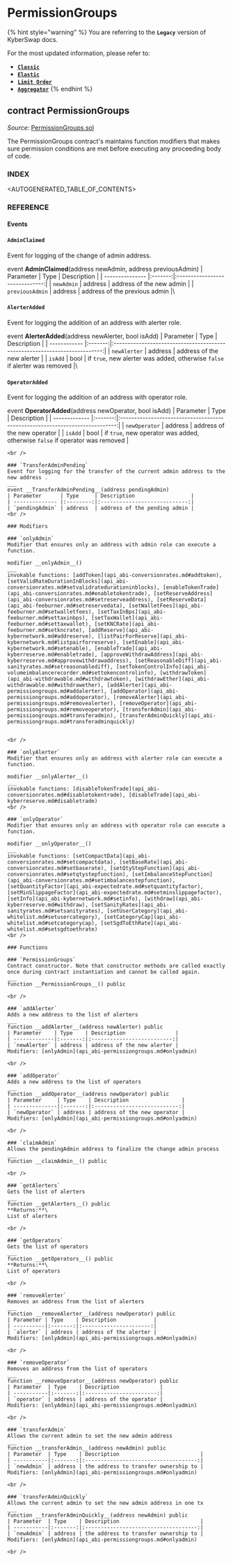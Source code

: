 # PermissionGroups

{% hint style="warning" %}
You are referring to the **`Legacy`** version of KyberSwap docs.

For the most updated information, please refer to:

* [**`Classic`**](../../../../liquidity-solutions/kyberswap-classic/)
* [**`Elastic`**](../../../../liquidity-solutions/kyberswap-elastic/)
* [**`Limit Order`**](../../../../kyberswap-solutions/limit-order/)
* [**`Aggregator`**](../../../../kyberswap-solutions/kyberswap-aggregator/)
{% endhint %}

## contract PermissionGroups

_Source_: [PermissionGroups.sol](https://github.com/KyberNetwork/smart-contracts/blob/master/contracts/sol4/PermissionGroups.sol)

The PermissionGroups contract's maintains function modifiers that makes sure permission conditions are met before executing any proceeding body of code.



### INDEX[​](https://docs.kyberswap.com/Legacy/api-abi/misc/api\_abi-permissiongroups#index) <a href="#index" id="index"></a>

\<AUTOGENERATED\_TABLE\_OF\_CONTENTS>

### REFERENCE[​](https://docs.kyberswap.com/Legacy/api-abi/misc/api\_abi-permissiongroups#reference) <a href="#reference" id="reference"></a>

#### Events[​](https://docs.kyberswap.com/Legacy/api-abi/misc/api\_abi-permissiongroups#events) <a href="#events" id="events"></a>

#### `AdminClaimed`[​](https://docs.kyberswap.com/Legacy/api-abi/misc/api\_abi-permissiongroups#adminclaimed) <a href="#adminclaimed" id="adminclaimed"></a>

Event for logging of the change of admin address.



event **AdminClaimed**(address newAdmin, address previousAdmin) | Parameter | Type | Description | | --------------- |:-------:|:------------------------------:| | `newAdmin` | address | address of the new admin | | `previousAdmin` | address | address of the previous admin |\


#### `AlerterAdded`[​](https://docs.kyberswap.com/Legacy/api-abi/misc/api\_abi-permissiongroups#alerteradded) <a href="#alerteradded" id="alerteradded"></a>

Event for logging the addition of an address with alerter role.



event **AlerterAdded**(address newAlerter, bool isAdd) | Parameter | Type | Description | | ------------ |:-------:|:--------------------------------------------------------------------------:| | `newAlerter` | address | address of the new alerter | | `isAdd` | bool | if `true`, new alerter was added, otherwise `false` if alerter was removed |\


#### `OperatorAdded`[​](https://docs.kyberswap.com/Legacy/api-abi/misc/api\_abi-permissiongroups#operatoradded) <a href="#operatoradded" id="operatoradded"></a>

Event for logging the addition of an address with operator role.



event **OperatorAdded**(address newOperator, bool isAdd) | Parameter | Type | Description | | ------------- |:-------:|:----------------------------------------------------------------------------:| | `newOperator` | address | address of the new operator | | `isAdd` | bool | if `true`, new operator was added, otherwise `false` if operator was removed |

```
<br />

### `TransferAdminPending`
Event for logging for the transfer of the current admin address to the new address .
___
event __TransferAdminPending__(address pendingAdmin)
| Parameter      | Type     | Description                  |
| -------------- |:--------:|:----------------------------:|
| `pendingAdmin` | address  | address of the pending admin |
<br />

### Modifiers

### `onlyAdmin`
Modifier that ensures only an address with admin role can execute a function.

modifier __onlyAdmin__()
___
invokable functions: [addToken](api_abi-conversionrates.md#addtoken), [setValidRateDurationInBlocks](api_abi-conversionrates.md#setvalidratedurationinblocks), [enableTokenTrade](api_abi-conversionrates.md#enabletokentrade), [setReserveAddress](api_abi-conversionrates.md#setreserveaddress), [setReserveData](api_abi-feeburner.md#setreservedata), [setWalletFees](api_abi-feeburner.md#setwalletfees), [setTaxInBps](api_abi-feeburner.md#settaxinbps), [setTaxWallet](api_abi-feeburner.md#settaxwallet), [setKNCRate](api_abi-feeburner.md#setkncrate), [addReserve](api_abi-kybernetwork.md#addreserve), [listPairForReserve](api_abi-kybernetwork.md#listpairforreserve), [setEnable](api_abi-kybernetwork.md#setenable), [enableTrade](api_abi-kyberreserve.md#enabletrade), [approveWithdrawAddress](api_abi-kyberreserve.md#approvewithdrawaddress), [setReasonableDiff](api_abi-sanityrates.md#setreasonablediff), [setTokenControlInfo](api_abi-volumeimbalancerecorder.md#settokencontrolinfo), [withdrawToken](api_abi-withdrawable.md#withdrawtoken), [withdrawEther](api_abi-withdrawable.md#withdrawether), [addAlerter](api_abi-permissiongroups.md#addalerter), [addOperator](api_abi-permissiongroups.md#addoperator), [removeAlerter](api_abi-permissiongroups.md#removealerter), [removeOperator](api_abi-permissiongroups.md#removeoperator), [transferAdmin](api_abi-permissiongroups.md#transferadmin), [transferAdminQuickly](api_abi-permissiongroups.md#transferadminquickly)


<br />

### `onlyAlerter`
Modifier that ensures only an address with alerter role can execute a function.

modifier __onlyAlerter__()
___
invokable functions: [disableTokenTrade](api_abi-conversionrates.md#disabletokentrade), [disableTrade](api_abi-kyberreserve.md#disabletrade)
<br />

### `onlyOperator`
Modifier that ensures only an address with operator role can execute a function.

modifier __onlyOperator__()
___
invokable functions: [setCompactData](api_abi-conversionrates.md#setcompactdata), [setBaseRate](api_abi-conversionrates.md#setbaserate), [setQtyStepFunction](api_abi-conversionrates.md#setqtystepfunction), [setImbalanceStepFunction](api_abi-conversionrates.md#setimbalancestepfunction), [setQuantityFactor](api_abi-expectedrate.md#setquantityfactor), [setMinSlippageFactor](api_abi-expectedrate.md#setminslippagefactor), [setInfo](api_abi-kybernetwork.md#setinfo), [withdraw](api_abi-kyberreserve.md#withdraw), [setSanityRates](api_abi-sanityrates.md#setsanityrates), [setUserCategory](api_abi-whitelist.md#setusercategory), [setCategoryCap](api_abi-whitelist.md#setcategorycap), [setSgdToEthRate](api_abi-whitelist.md#setsgdtoethrate)
<br />

### Functions

### `PermissionGroups`
Contract constructor. Note that constructor methods are called exactly once during contract instantiation and cannot be called again.
___
function __PermissionGroups__() public

<br />

### `addAlerter`
Adds a new address to the list of alerters
___
function __addAlerter__(address newAlerter) public
| Parameter    | Type    | Description                |
| -------------|:-------:|:--------------------------:|
| `newAlerter` | address | address of the new alerter |
Modifiers: [onlyAdmin](api_abi-permissiongroups.md#onlyadmin)

<br />

### `addOperator`
Adds a new address to the list of operators
___
function __addOperator__(address newOperator) public
| Parameter     | Type    | Description                 |
| --------------|:-------:|:---------------------------:|
| `newOperator` | address | address of the new operator |
Modifiers: [onlyAdmin](api_abi-permissiongroups.md#onlyadmin)

<br />

### `claimAdmin`
Allows the pendingAdmin address to finalize the change admin process
___
function __claimAdmin__() public

<br />

### `getAlerters`
Gets the list of alerters
___
function __getAlerters__() public
**Returns:**\
List of alerters

<br />

### `getOperators`
Gets the list of operators
___
function __getOperators__() public
**Returns:**\
List of operators

<br />

### `removeAlerter`
Removes an address from the list of alerters
___
function __removeAlerter__(address newOperator) public
| Parameter | Type    | Description            |
| ----------|:-------:|:----------------------:|
| `alerter` | address | address of the alerter |
Modifiers: [onlyAdmin](api_abi-permissiongroups.md#onlyadmin)

<br />

### `removeOperator`
Removes an address from the list of operators
___
function __removeOperator__(address newOperator) public
| Parameter  | Type    | Description             |
| -----------|:-------:|:-----------------------:|
| `operator` | address | address of the operator |
Modifiers: [onlyAdmin](api_abi-permissiongroups.md#onlyadmin)

<br />

### `transferAdmin`
Allows the current admin to set the new admin address
___
function __transferAdmin__(address newAdmin) public
| Parameter  | Type    | Description                          |
| -----------|:-------:|:------------------------------------:|
| `newAdmin` | address | the address to transfer ownership to |
Modifiers: [onlyAdmin](api_abi-permissiongroups.md#onlyadmin)

<br />

### `transferAdminQuickly`
Allows the current admin to set the new admin address in one tx
___
function __transferAdminQuickly__(address newAdmin) public
| Parameter  | Type    | Description                          |
| -----------|:-------:|:------------------------------------:|
| `newAdmin` | address | the address to transfer ownership to |
Modifiers: [onlyAdmin](api_abi-permissiongroups.md#onlyadmin)

<br />
```
